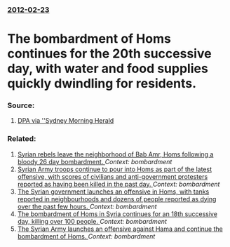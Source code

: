 ### [2012-02-23](/news/2012/02/23/index.md)

# The bombardment of Homs continues for the 20th successive day, with water and food supplies quickly dwindling for residents. 




### Source:

1. [DPA via ''Sydney Morning Herald](http://news.smh.com.au/breaking-news-world/syrian-forces-bombard-homs-for-20th-day-20120224-1trdn.html)

### Related:

1. [Syrian rebels leave the neighborhood of Bab Amr, Homs following a bloody 26 day bombardment. ](/news/2012/03/1/syrian-rebels-leave-the-neighborhood-of-bab-amr-homs-following-a-bloody-26-day-bombardment.md) _Context: bombardment_
2. [Syrian Army troops continue to pour into Homs as part of the latest offensive, with scores of civilians and anti-government protesters reported as having been killed in the past day. ](/news/2012/02/9/syrian-army-troops-continue-to-pour-into-homs-as-part-of-the-latest-offensive-with-scores-of-civilians-and-anti-government-protesters-repor.md) _Context: bombardment_
3. [The Syrian government launches an offensive in Homs, with tanks reported in neighbourhoods and dozens of people reported as dying over the past few hours. ](/news/2012/02/8/the-syrian-government-launches-an-offensive-in-homs-with-tanks-reported-in-neighbourhoods-and-dozens-of-people-reported-as-dying-over-the-p.md) _Context: bombardment_
4. [The bombardment of Homs in Syria continues for an 18th successive day, killing over 100 people. ](/news/2012/02/21/the-bombardment-of-homs-in-syria-continues-for-an-18th-successive-day-killing-over-100-people.md) _Context: bombardment_
5. [The Syrian Army launches an offensive against Hama and continue the bombardment of Homs. ](/news/2012/02/15/the-syrian-army-launches-an-offensive-against-hama-and-continue-the-bombardment-of-homs.md) _Context: bombardment_
